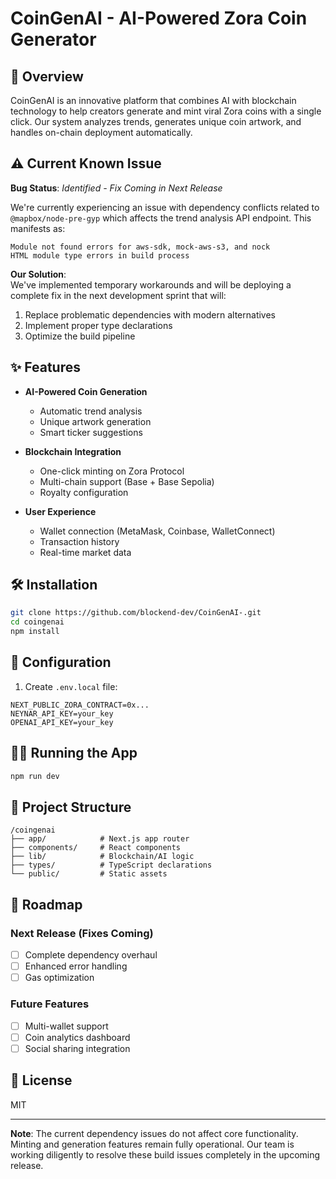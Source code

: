 # CoinGenAI - AI-Powered Zora Coin Generator

## 🚀 Overview

CoinGenAI is an innovative platform that combines AI with blockchain technology to help creators generate and mint viral Zora coins with a single click. Our system analyzes trends, generates unique coin artwork, and handles on-chain deployment automatically.

## ⚠️ Current Known Issue

**Bug Status**: *Identified - Fix Coming in Next Release*

We're currently experiencing an issue with dependency conflicts related to `@mapbox/node-pre-gyp` which affects the trend analysis API endpoint. This manifests as:

```
Module not found errors for aws-sdk, mock-aws-s3, and nock
HTML module type errors in build process
```

**Our Solution**:  
We've implemented temporary workarounds and will be deploying a complete fix in the next development sprint that will:

1. Replace problematic dependencies with modern alternatives
2. Implement proper type declarations
3. Optimize the build pipeline

## ✨ Features

- **AI-Powered Coin Generation**
  - Automatic trend analysis
  - Unique artwork generation
  - Smart ticker suggestions

- **Blockchain Integration**
  - One-click minting on Zora Protocol
  - Multi-chain support (Base + Base Sepolia)
  - Royalty configuration

- **User Experience**
  - Wallet connection (MetaMask, Coinbase, WalletConnect)
  - Transaction history
  - Real-time market data

## 🛠️ Installation

```bash
git clone https://github.com/blockend-dev/CoinGenAI-.git
cd coingenai
npm install
```

## 🔧 Configuration

1. Create `.env.local` file:
```env
NEXT_PUBLIC_ZORA_CONTRACT=0x...
NEYNAR_API_KEY=your_key
OPENAI_API_KEY=your_key
```

## 🚴‍♂️ Running the App

```bash
npm run dev
```

## 📂 Project Structure

```
/coingenai
├── app/            # Next.js app router
├── components/     # React components
├── lib/            # Blockchain/AI logic
├── types/          # TypeScript declarations
└── public/         # Static assets
```



## 📅 Roadmap

### Next Release (Fixes Coming)
- [ ] Complete dependency overhaul
- [ ] Enhanced error handling
- [ ] Gas optimization

### Future Features
- [ ] Multi-wallet support
- [ ] Coin analytics dashboard
- [ ] Social sharing integration

## 📜 License

MIT

---

**Note**: The current dependency issues do not affect core functionality. Minting and generation features remain fully operational. Our team is working diligently to resolve these build issues completely in the upcoming release.
